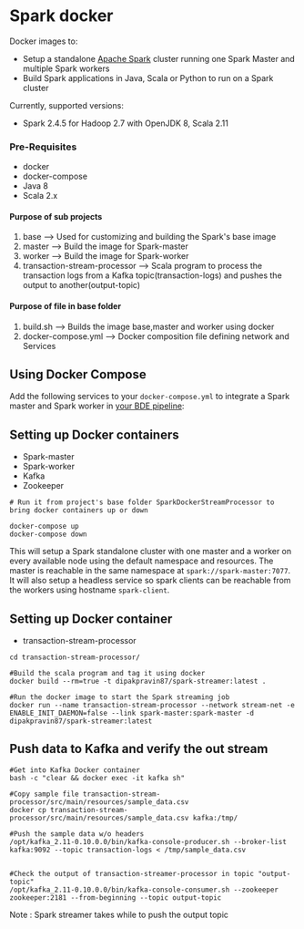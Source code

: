 # Spark docker

Docker images to:
* Setup a standalone [Apache Spark](https://spark.apache.org/) cluster running one Spark Master and multiple Spark workers
* Build Spark applications in Java, Scala or Python to run on a Spark cluster

Currently, supported versions:
* Spark 2.4.5 for Hadoop 2.7 with OpenJDK 8, Scala 2.11

### Pre-Requisites
* docker
* docker-compose
* Java 8
* Scala 2.x

#### Purpose of sub projects
1. base --> Used for customizing and building the Spark's base image
2. master --> Build the image for Spark-master
3. worker --> Build the image for Spark-worker
4. transaction-stream-processor --> Scala program to process the transaction logs from a Kafka topic(transaction-logs) and pushes the output to another(output-topic)

#### Purpose of file in base folder
1. build.sh --> Builds the image base,master and worker using docker
2. docker-compose.yml --> Docker composition file defining network and Services  

## Using Docker Compose

Add the following services to your `docker-compose.yml` to integrate a Spark master and Spark worker in [your BDE pipeline](https://github.com/deepakshingavi/SparkDockerStreamProcessor):


## Setting up Docker containers  
* Spark-master
* Spark-worker
* Kafka
* Zookeeper

```shell script
# Run it from project's base folder SparkDockerStreamProcessor to bring docker containers up or down  

docker-compose up
docker-compose down

```
This will setup a Spark standalone cluster with one master and a worker on every available node using the default namespace and resources. The master is reachable in the same namespace at `spark://spark-master:7077`.
It will also setup a headless service so spark clients can be reachable from the workers using hostname `spark-client`.

## Setting up Docker container
* transaction-stream-processor

```shell script
cd transaction-stream-processor/

#Build the scala program and tag it using docker
docker build --rm=true -t dipakpravin87/spark-streamer:latest .

#Run the docker image to start the Spark streaming job
docker run --name transaction-stream-processor --network stream-net -e ENABLE_INIT_DAEMON=false --link spark-master:spark-master -d dipakpravin87/spark-streamer:latest
```

## Push data to Kafka and verify the out stream
```shell script
#Get into Kafka Docker container
bash -c "clear && docker exec -it kafka sh"

#Copy sample file transaction-stream-processor/src/main/resources/sample_data.csv
docker cp transaction-stream-processor/src/main/resources/sample_data.csv kafka:/tmp/

#Push the sample data w/o headers
/opt/kafka_2.11-0.10.0.0/bin/kafka-console-producer.sh --broker-list kafka:9092 --topic transaction-logs < /tmp/sample_data.csv


#Check the output of transaction-streamer-processor in topic "output-topic" 
/opt/kafka_2.11-0.10.0.0/bin/kafka-console-consumer.sh --zookeeper zookeeper:2181 --from-beginning --topic output-topic

```   

Note : Spark streamer takes while to push the output topic 
